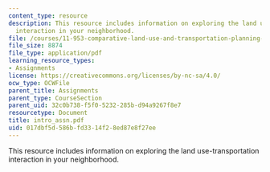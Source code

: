 ```yaml
---
content_type: resource
description: This resource includes information on exploring the land use-transportation
  interaction in your neighborhood.
file: /courses/11-953-comparative-land-use-and-transportation-planning-spring-2006/017dbf5d586bfd3314f28ed87e8f27ee_intro_assn.pdf
file_size: 8874
file_type: application/pdf
learning_resource_types:
- Assignments
license: https://creativecommons.org/licenses/by-nc-sa/4.0/
ocw_type: OCWFile
parent_title: Assignments
parent_type: CourseSection
parent_uid: 32c0b738-f5f0-5232-285b-d94a9267f8e7
resourcetype: Document
title: intro_assn.pdf
uid: 017dbf5d-586b-fd33-14f2-8ed87e8f27ee
---
```

This resource includes information on exploring the land use-transportation interaction in your neighborhood.
